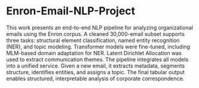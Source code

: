 # Enron-Email-NLP-Project
This work presents an end-to-end NLP pipeline for analyzing organizational emails using the Enron corpus. A cleaned 30,000-email subset supports three tasks: structural element classification, named entity recognition (NER), and topic modeling. Transformer models were fine-tuned, including MLM-based domain adaptation for NER. Latent Dirichlet Allocation was used to extract communication themes. The pipeline integrates all models into a unified service. Given a new email, it extracts metadata, segments structure, identifies entities, and assigns a topic. The final tabular output enables structured, interpretable analysis of corporate correspondence.
